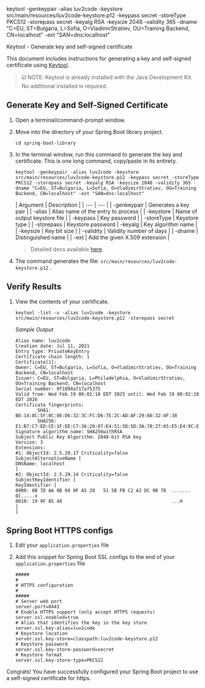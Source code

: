 keytool -genkeypair -alias luv2code -keystore src/main/resources/luv2code-keystore.p12 -keypass secret -storeType PKCS12 -storepass secret -keyalg RSA -keysize 2048 -validity 365 -dname "C=EU, ST=Bulgaria, L=Sofia, O=VladimirStratiev, OU=Training Backend, CN=localhost" -ext "SAN=dns:localhost"



Keytool - Generate key and self-signed certificate

This document includes instructions for generating a key and self-signed certificate using [Keytool](https://docs.oracle.com/en/java/javase/13/docs/specs/man/keytool.html).

> :ballot_box_with_check: NOTE: Keytool is already installed with the Java Development Kit. No additional installed is required.
## Generate Key and Self-Signed Certificate

1. Open a terminal/command-prompt window.

2. Move into the directory of your Spring Boot library project.

    ```
    cd spring-boot-library
    ```

3. In the terminal window, run this command to generate the key and certificate. This is one long command, copy/paste in its entirety.

    ```
    keytool -genkeypair -alias luv2code -keystore src/main/resources/luv2code-keystore.p12 -keypass secret -storeType PKCS12 -storepass secret -keyalg RSA -keysize 2048 -validity 365 -dname "C=EU, ST=Bulgaria, L=Sofia, O=VladimirStratiev, OU=Training Backend, CN=localhost" -ext "SAN=dns:localhost"
    ```

   | Argument | Description |
       | --- | --- |
   | -genkeypair | Generates a key pair |
   | -alias | Alias name of the entry to process |
   | -keystore | Name of output keystore file |
   | -keypass | Key password |
   | -storeType | Keystore type |
   | -storepass | Keystore password
   | -keyalg | Key algorithm name |
   | -keysize | Key bit size |
   | -validity | Validity number of days |
   | -dname | Distinguished name |
   | -ext | Add the given X.509 extension |

   > Detailed docs available [here](https://docs.oracle.com/en/java/javase/13/docs/specs/man/keytool.html).
3. The command generates the file: `src/main/resources/luv2code-keystore.p12` .

## Verify Results

1. View the contents of your certificate.

    ```
    keytool -list -v -alias luv2code -keystore src/main/resources/luv2code-keystore.p12 -storepass secret
    ```

   _Sample Output_
    ```    
    Alias name: luv2code
    Creation date: Jul 11, 2021
    Entry type: PrivateKeyEntry
    Certificate chain length: 1
    Certificate[1]:
    Owner: C=EU, ST=Bulgaria, L=Sofia, O=VladimirStratiev, OU=Training Backend, CN=localhost
    Issuer: C=EU, ST=Bulgaria, L=Philadelphia, O=VladimirStratiev, OU=Training Backend, CN=localhost
    Serial number: 9f1898a717a75375
    Valid from: Wed Feb 19 00:02:10 EDT 2025 until: Wed Feb 19 00:02:10 EDT 2026
    Certificate fingerprints:
            SHA1: B6:14:8C:5F:0C:86:D6:32:3C:FC:D6:7E:2C:AD:AF:29:60:32:4F:38
            SHA256: E1:B7:C7:ED:CE:1F:EE:C7:36:20:07:E4:51:5D:5D:3A:78:27:65:E5:E4:9C:EB:20:90:85:D8:1A:A4:EF:69:41
    Signature algorithm name: SHA256withRSA
    Subject Public Key Algorithm: 2048-bit RSA key
    Version: 3
    Extensions: 
    #1: ObjectId: 2.5.29.17 Criticality=false
    SubjectAlternativeName [
    DNSName: localhost
    ]
    #2: ObjectId: 2.5.29.14 Criticality=false
    SubjectKeyIdentifier [
    KeyIdentifier [
    0000: 0B 7D AA 0B 04 0F A5 20   51 5B FB C2 A3 DC 9B 78  ....... Q[.....x
    0010: 19 9F 85 48                                        ...H
    ]
    ]
    ```

## Spring Boot HTTPS configs

1. Edit your `application.properties` file

1. Add this snippet for Spring Boot SSL configs to the end of your `application.properties` file

    ```
    #####
    #
    # HTTPS configuration
    #
    #####
    # Server web port
    server.port=8443
    # Enable HTTPS support (only accept HTTPS requests)
    server.ssl.enabled=true
    # Alias that identifies the key in the key store
    server.ssl.key-alias=luv2code
    # Keystore location
    server.ssl.key-store=classpath:luv2code-keystore.p12
    # Keystore password
    server.ssl.key-store-password=secret
    # Keystore format
    server.ssl.key-store-type=PKCS12
    ```

Congrats! You have successfully configured your Spring Boot project to use a self-signed certificate for https.